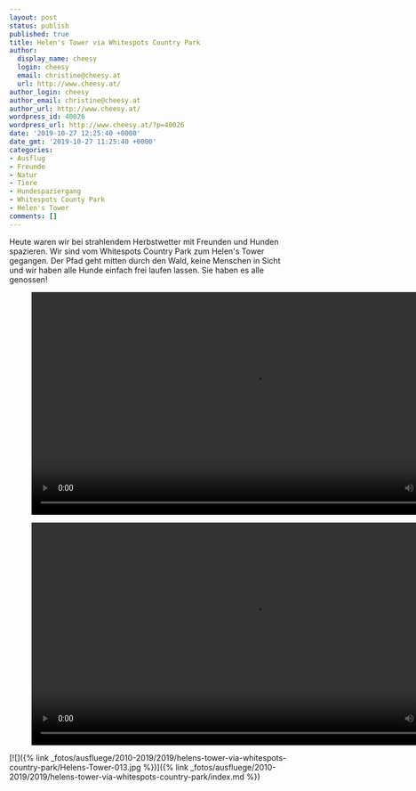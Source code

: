 ```yaml
---
layout: post
status: publish
published: true
title: Helen's Tower via Whitespots Country Park
author:
  display_name: cheesy
  login: cheesy
  email: christine@cheesy.at
  url: http://www.cheesy.at/
author_login: cheesy
author_email: christine@cheesy.at
author_url: http://www.cheesy.at/
wordpress_id: 40026
wordpress_url: http://www.cheesy.at/?p=40026
date: '2019-10-27 12:25:40 +0000'
date_gmt: '2019-10-27 11:25:40 +0000'
categories:
- Ausflug
- Freunde
- Natur
- Tiere
- Hundespaziergang
- Whitespots County Park
- Helen's Tower
comments: []
---
```

Heute waren wir bei strahlendem Herbstwetter mit Freunden und Hunden spazieren. Wir sind vom Whitespots Country Park zum Helen's Tower gegangen. Der Pfad geht mitten durch den Wald, keine Menschen in Sicht und wir haben alle Hunde einfach frei laufen lassen. Sie haben es alle genossen!
<figure><video controls width="800" src="{% link /download/Videos/HT-doggo-Slomo.mp4 %}"></video></figure>
<figure><video controls width="800" src="{% link /download/Videos/HT-doggo-Slomo2.mp4 %}"></video></figure>
[![]({% link _fotos/ausfluege/2010-2019/2019/helens-tower-via-whitespots-country-park/Helens-Tower-013.jpg %})]({% link _fotos/ausfluege/2010-2019/2019/helens-tower-via-whitespots-country-park/index.md %})
